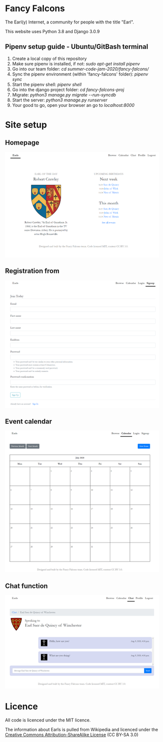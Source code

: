 # Fancy Falcons

The Earl(y) Internet, a community for people with the title "Earl".

This website uses Python 3.8 and Django 3.0.9

## Pipenv setup guide - Ubuntu/GitBash terminal
1. Create a local copy of this repository
2. Make sure pipenv is installed, if not: _sudo apt-get install pipenv_
3. Go into our team folder: _cd summer-code-jam-2020/fancy-falcons/_
4. Sync the pipenv environment (within 'fancy-falcons' folder): _pipenv sync_
5. Start the pipenv shell: _pipenv shell_
6. Go into the django project folder: _cd fancy-falcons-proj_
7. Migrate: _python3 manage.py migrate --run-syncdb_
8. Start the server: _python3 manage.py runserver_
9. Your good to go, open your browser an go to _localhost:8000_

# Site setup

## Homepage
![alt text](readme-images/home.png "Logo Title Text 1")

## Registration from
![alt text](readme-images/registration.png "Logo Title Text 1")

## Event calendar
![alt text](readme-images/calendar.png "Logo Title Text 1")

## Chat function
![alt text](readme-images/chat.png "Logo Title Text 1")

# Licence
All code is licenced under the MIT licence.

The information about Earls is pulled from Wikipedia and licenced under the [Creative Commons Attribution-ShareAlike License](https://en.wikipedia.org/wiki/Wikipedia:Text_of_Creative_Commons_Attribution-ShareAlike_3.0_Unported_License) (CC BY-SA 3.0)
